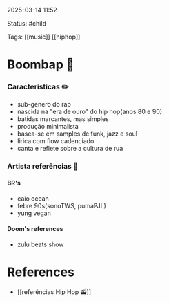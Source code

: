 2025-03-14 11:52

Status: #child 

Tags: [[music]] [[hiphop]]

# Boombap 🦆

### Caracteristicas ✏️
- sub-genero do rap
- nascida na "era de ouro" do hip hop(anos 80 e 90)
- batidas marcantes, mas simples
- produção minimalista
- basea-se em samples de funk, jazz e soul
- lirica com flow cadenciado
- canta e reflete sobre a cultura de rua
### Artista referências 🥇
#### BR's
- caio ocean 
- febre 90s(sonoTWS, pumaPJL) 
- yung vegan
#### Doom's references
- zulu beats show

# References
- [[referências Hip Hop 📻]]

